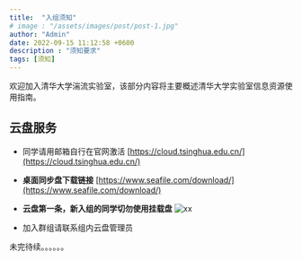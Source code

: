 ```yaml
---
title:  "入组须知"
# image : "/assets/images/post/post-1.jpg"
author: "Admin"
date: 2022-09-15 11:12:58 +0600
description : "须知要求"
tags: [须知]
---
```

欢迎加入清华大学湍流实验室，该部分内容将主要概述清华大学实验室信息资源使用指南。

## 云盘服务
- 同学请用邮箱自行在官网激活
[https://cloud.tsinghua.edu.cn/](https://cloud.tsinghua.edu.cn/)

- **桌面同步盘下载链接**
[https://www.seafile.com/download/](https://www.seafile.com/download/)

- **云盘第一条，新入组的同学切勿使用挂载盘**
![xx](/info/media/imag/post-2022-09-16-welcome/fig1.png)

- 加入群组请联系组内云盘管理员

未完待续。。。。。。